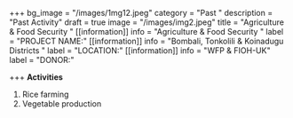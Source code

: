 +++
bg_image = "/images/1mg12.jpeg"
category = "Past "
description = "Past Activity"
draft = true
image = "/images/img2.jpeg"
title = "Agriculture & Food Security "
[[information]]
info = "Agriculture & Food Security "
label = "PROJECT NAME:"
[[information]]
info = "Bombali, Tonkolili &  Koinadugu Districts "
label = "LOCATION:"
[[information]]
info = "WFP & FIOH-UK"
label = "DONOR:"

+++
**Activities**

1. Rice farming
2. Vegetable production